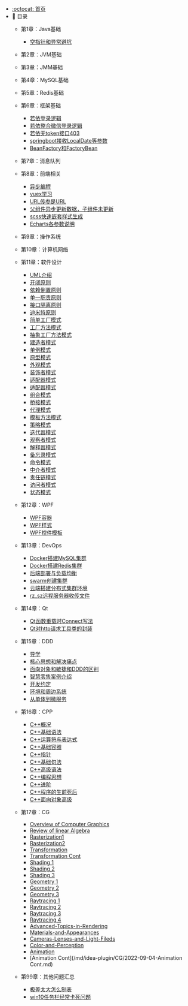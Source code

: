 - [:octocat: 首页](/README)
- :memo: 目录
   - 第1章：Java基础
   
       - [空指针和异常避坑](/md/idea-plugin/java/2022-07-07-Java空指针和异常.md)
       
   - 第2章：JVM基础    
   
   

   - 第3章：JMM基础            



   - 第4章：MySQL基础
   
       
          
   - 第5章：Redis基础
       
       
      
   - 第6章：框架基础
   
     - [若依登录逻辑](/md/idea-plugin/RuoYi/2022-06-29-若依登录逻辑.md) 
     - [若依整合微信登录逻辑](/md/idea-plugin/RuoYi/2022-05-18-父组件异步更新数据子组件未同步.md)  
     - [若依无token接口403](/md/idea-plugin/RuoYi/2022-07-29-若依由于token的问题接口403.md)  
     - [springboot接收LocalDate等参数](/md/idea-plugin/springboot/2022-07-20-springboot前端传参是LocalDate类型解析.md)
     - [BeanFactory和FactoryBean](/md/idea-plugin/springboot/2022-03-05-BeanFactory与FactoryBean的区别.md)
          
   - 第7章：消息队列
       
      
   - 第8章：前端相关
      
      - [异步编程](/md/idea-plugin/frontend/2022-04-19-promise-async-await异步编程.md)
      - [vuex学习](/md/idea-plugin/frontend/2022-04-20-vuex学习.md)
      - [URL传参是URL](/md/idea-plugin/frontend/2022-05-17-微信小程序URL传参是URL.md)
      - [父组件异步更新数据，子组件未更新](/md/idea-plugin/frontend/2022-05-18-父组件异步更新数据子组件未同步.md)
      - [scss快速嵌套样式生成](/md/idea-plugin/frontend/2022-06-29-快速生成页面的scss嵌套结构.md)
      - [Echarts各参数说明](/md/idea-plugin/frontend/2022-03-10-Echarts各参数说明.md)
    
   - 第9章：操作系统
       
       
      
   - 第10章：计算机网络
            
            
      
   - 第11章：软件设计

      - [UML介绍](/md/idea-plugin/designPattern/2022-06-06-UML介绍.md)   
      - [开闭原则](/md/idea-plugin/designPattern/2022-06-07-开闭原则.md)
      - [依赖倒置原则](/md/idea-plugin/designPattern/2022-06-07-依赖倒置原则.md)
      - [单一职责原则](/md/idea-plugin/designPattern/2022-06-07-单一职责原则.md)
      - [接口隔离原则](/md/idea-plugin/designPattern/2022-06-07-接口隔离原则.md)
      - [迪米特原则](/md/idea-plugin/designPattern/2022-06-07-迪米特原则.md)
      - [简单工厂模式](/md/idea-plugin/designPattern/2022-06-07-简单工厂模式.md)  
      - [工厂方法模式](/md/idea-plugin/designPattern/2022-06-07-工厂方法模式.md)   
      - [抽象工厂方法模式](/md/idea-plugin/designPattern/2022-06-07-抽象工厂方法.md)
      - [建造者模式](/md/idea-plugin/designPattern/2022-06-08-建造者模式.md)
      - [单例模式](/md/idea-plugin/designPattern/2022-06-09-单例模式.md)
      - [原型模式](/md/idea-plugin/designPattern/2022-06-21-原型模式.md)
      - [外观模式](/md/idea-plugin/designPattern/2022-06-21-外观模式.md)
      - [装饰者模式](/md/idea-plugin/designPattern/2022-06-21-装饰者模式.md)
      - [适配器模式](/md/idea-plugin/designPattern/2022-06-22-适配器模式.md)
      - [适配器模式](/md/idea-plugin/designPattern/2022-06-22-享元模式.md)
      - [组合模式](/md/idea-plugin/designPattern/2022-06-22-组合模式.md)
      - [桥接模式](/md/idea-plugin/designPattern/2022-06-22-桥接模式.md)
      - [代理模式](/md/idea-plugin/designPattern/2022-07-01-代理模式.md)
      - [模板方法模式](/md/idea-plugin/designPattern/2022-07-02-模板方法模式.md)
      - [策略模式](/md/idea-plugin/designPattern/2022-07-02-策略模式.md)
      - [迭代器模式](/md/idea-plugin/designPattern/2022-07-02-迭代器模式.md)
      - [观察者模式](/md/idea-plugin/designPattern/2022-07-02-观察者模式.md)
      - [解释器模式](/md/idea-plugin/designPattern/2022-07-03-解释器模式.md)
      - [备忘录模式](/md/idea-plugin/designPattern/2022-07-03-备忘录模式.md)
      - [命令模式](/md/idea-plugin/designPattern/2022-07-03-命令模式.md)
      - [中介者模式](/md/idea-plugin/designPattern/2022-07-03-中介者模式.md)
      - [责任链模式](/md/idea-plugin/designPattern/2022-07-03-责任链模式.md)
      - [访问者模式](/md/idea-plugin/designPattern/2022-07-03-访问者模式.md)
      - [状态模式](/md/idea-plugin/designPattern/2022-07-03-状态模式.md)
      
   - 第12章：WPF  
   
      - [WPF容器](/md/idea-plugin/WPF/2022-06-09-WPF容器.md)
      - [WPF样式](/md/idea-plugin/WPF/2022-06-10-WPF样式.md)
      - [WPF控件模板](/md/idea-plugin/WPF/2022-06-10-WPF控件模板.md)
         
   - 第13章：DevOps
   
      - [Docker搭建MySQL集群](/md/idea-plugin/DevOps/2022-06-05-Docker搭建MySQL集群.md)
      - [Docker搭建Redis集群](/md/idea-plugin/DevOps/2022-06-05-Docker搭建Redis集群.md)
      - [后端部署与负载均衡](/md/idea-plugin/DevOps/2022-06-05-后端项目部署与负载均衡.md) 
      - [swarm创建集群](/md/idea-plugin/DevOps/2022-06-06-swarm创建集群.md) 
      - [云端搭建分布式集群环境](/md/idea-plugin/DevOps/2022-06-06-云端搭建分布式集群环境.md)
      - [rz_sz远程服务器收传文件](/md/idea-plugin/DevOps/2022-03-09-rz_sz远程服务器收传文件.md)
      
   - 第14章：Qt
   
     - [Qt函数重载时Connect写法](/md/idea-plugin/Qt/2022-07-27-Qt信号函数重载时connect写法.md)
     - [Qt对http请求工具类的封装](/md/idea-plugin/Qt/2022-07-29-Qt对http请求工具类的封装.md)
     
   - 第15章：DDD
   
     - [导学](/md/idea-plugin/DDD/2022-07-17-领域驱动导学.md)
     - [核心思想和解决痛点](/md/idea-plugin/DDD/2022-07-17-DDD的核心思想和解决的痛点问题.md)
     - [面向对象和敏捷和DDD的区别](/md/idea-plugin/DDD/2022-07-17-面向对象和敏捷与DDD的区别与联系.md)
     - [智慧零售案例介绍](/md/idea-plugin/DDD/2022-07-17-智慧零售案例项目介绍.md)
     - [开发约定](/md/idea-plugin/DDD/2022-07-31-环境准备、开发约定和框架说明.md)
     - [环境和周边系统](/md/idea-plugin/DDD/2022-08-07-环境和周边系统说明.md)
     - [从单体到微服务](/md/idea-plugin/DDD/2022-08-07-DDD从单体到微服务.md)
     
   - 第16章：CPP
   
     - [C++概况](/md/idea-plugin/CPP/2022-08-11-C++概况.md)
     - [C++基础语法](/md/idea-plugin/CPP/2022-08-11-C++基础语法.md)
     - [C++运算符与表达式](/md/idea-plugin/CPP/2022-08-12-C++运算符与表达式.md)
     - [C++基础容器](/md/idea-plugin/CPP/2022-08-13-C++基础容器.md)
     - [C++指针](/md/idea-plugin/CPP/2022-08-13-C++指针.md)
     - [C++基础句法](/md/idea-plugin/CPP/2022-08-14-C++基础句法.md)
     - [C++高级语法](/md/idea-plugin/CPP/2022-08-15-C++高级语法.md)
     - [C++编程思想](/md/idea-plugin/CPP/2022-08-15-C++编程思想.md)
     - [C++进阶](/md/idea-plugin/CPP/2022-08-16-C++进阶.md)
     - [C++程序的生前死后](/md/idea-plugin/CPP/2022-08-20-C++程序的生前死后.md)
     - [C++面向对象高级](/md/idea-plugin/CPP/2022-08-20-C++程序的生前死后.md)
   
   - 第17章：CG
      
     - [Overview of Computer Graphics](/md/idea-plugin/CG/2022-08-21-Overview-of-Computer-Graphics.md)
     - [Review of linear Algebra](/md/idea-plugin/CG/2022-08-22-Review-of-linear-Algebra.md)
     - [Rasterization1](/md/idea-plugin/CG/2022-08-23-Rasterization-1.md)
     - [Rasterization2](/md/idea-plugin/CG/2022-08-23-Rasterization-2.md)
     - [Transformation](/md/idea-plugin/CG/2022-08-23-Transformation.md)
     - [Transformation Cont](/md/idea-plugin/CG/2022-08-23-Transformation-Cont.md)
     - [Shading 1](/md/idea-plugin/CG/2022-08-25-Shading-1.md)
     - [Shading 2](/md/idea-plugin/CG/2022-08-25-Shading-2.md)
     - [Shading 3](/md/idea-plugin/CG/2022-08-25-Shading-3.md)
     - [Geometry 1](/md/idea-plugin/CG/2022-08-27-Geometry-1.md)
     - [Geometry 2](/md/idea-plugin/CG/2022-08-27-Geometry-2.md)
     - [Geometry 3](/md/idea-plugin/CG/2022-08-27-Geometry-3.md)
     - [Raytracing 1](/md/idea-plugin/CG/2022-08-27-Raytracing-1.md)
     - [Raytracing 2](/md/idea-plugin/CG/2022-08-27-Raytracing-2.md)
     - [Raytracing 3](/md/idea-plugin/CG/2022-08-27-Raytracing-3.md)
     - [Raytracing 4](/md/idea-plugin/CG/2022-08-30-Raytracing-4.md)
     - [Advanced-Topics-in-Rendering](/md/idea-plugin/CG/2022-08-31-Advanced-Topics-in-Rendering.md)
     - [Materials-and-Appearances](/md/idea-plugin/CG/2022-08-31-Materials-and-Appearances.md)
     - [Cameras-Lenses-and-Light-Fileds](docs/md/idea-plugin/CG/2022-09-03-Cameras-Lenses-and-Light-Fileds.md)
     - [Color-and-Perception](/md/idea-plugin/CG/2022-09-03-Color-and-Perception.md)
     - [Animation](/md/idea-plugin/CG/2022-09-04-Animation.md)
     - [Animation Cont](/md/idea-plugin/CG/2022-09-04-Animation Cont.md)
     
   - 第99章：其他问题汇总
      
      - [极差太大怎么制表](/md/idea-plugin/others/2022-03-16-纵坐标极差太大怎么做表.md)
      - [win10任务栏经常卡死问题](/md/idea-plugin/others/2022-05-01-win10任务栏卡死.md)
      

